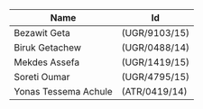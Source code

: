 | Name | Id |
|-----|-----|
| Bezawit Geta        | (UGR/9103/15) | 
| Biruk Getachew      | (UGR/0488/14) | 
| Mekdes Assefa       | (UGR/1419/15) | 
| Soreti Oumar        | (UGR/4795/15) | 
| Yonas Tessema Achule| (ATR/0419/14) | 